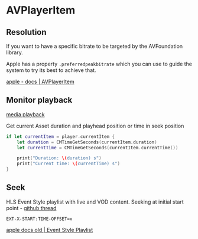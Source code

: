 # AVPlayerItem




## Resolution


If you want to have a specific bitrate to be targeted by the AVFoundation library.

Apple has a property `.preferredpeakbitrate` which you can use to guide the system to try its best to achieve that.

[apple - docs | AVPlayerItem](https://developer.apple.com/documentation/avfoundation/avplayeritem/1388541-preferredpeakbitrate)


## Monitor playback


[media playback](https://developer.apple.com/documentation/avfoundation/media_playback/monitoring_playback_progress_in_your_app)

Get current Asset duration and playhead position or time in seek position

```swift
if let currentItem = player.currentItem {
    let duration = CMTimeGetSeconds(currentItem.duration)
    let currentTime = CMTimeGetSeconds(currentItem.currentTime())

    print("Duration: \(duration) s")
    print("Current time: \(currentTime) s")
}
```

## Seek

HLS Event Style playlist with live and VOD content.
Seeking at initial start point - [github thread](https://github.com/video-dev/hls.js/issues/284)

`EXT-X-START:TIME-OFFSET=x`


[apple docs old | Event Style Playlist](https://developer.apple.com/library/archive/technotes/tn2288/_index.html#//apple_ref/doc/uid/DTS40012238-CH1-EVENT_PLAYLIST)
